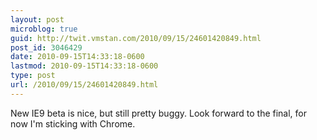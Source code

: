 ```yaml
---
layout: post
microblog: true
guid: http://twit.vmstan.com/2010/09/15/24601420849.html
post_id: 3046429
date: 2010-09-15T14:33:18-0600
lastmod: 2010-09-15T14:33:18-0600
type: post
url: /2010/09/15/24601420849.html
---
```

New IE9 beta is nice, but still pretty buggy. Look forward to the final, for now I'm sticking with Chrome.
